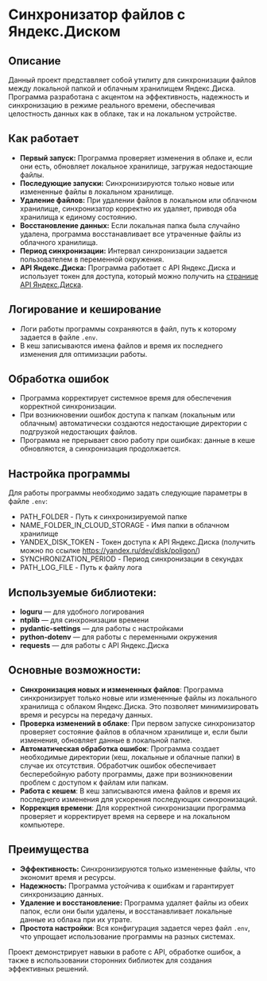 # Синхронизатор файлов с Яндекс.Диском

## Описание

Данный проект представляет собой утилиту для синхронизации файлов между локальной папкой и облачным хранилищем Яндекс.Диска. Программа разработана с акцентом на эффективность, надежность и синхронизацию в режиме реального времени, обеспечивая целостность данных как в облаке, так и на локальном устройстве.

## Как работает
- **Первый запуск:** Программа проверяет изменения в облаке и, если они есть, обновляет локальное хранилище, загружая недостающие файлы.
- **Последующие запуски:** Синхронизируются только новые или измененные файлы в локальном хранилище.
- **Удаление файлов:** При удалении файлов в локальном или облачном хранилище, синхронизатор корректно их удаляет, приводя оба хранилища к единому состоянию.
- **Восстановление данных:** Если локальная папка была случайно удалена, программа восстанавливает все утраченные файлы из облачного хранилища.
- **Период синхронизации:** Интервал синхронизации задается пользователем в переменной окружения.
- **API Яндекс.Диска:** Программа работает с API Яндекс.Диска и использует токен для доступа, который можно получить на [странице API Яндекс.Диска](https://yandex.ru/dev/disk/poligon/).

## Логирование и кеширование
- Логи работы программы сохраняются в файл, путь к которому задается в файле `.env`.
- В кеш записываются имена файлов и время их последнего изменения для оптимизации работы.

## Обработка ошибок
- Программа корректирует системное время для обеспечения корректной синхронизации.
- При возникновении ошибок доступа к папкам (локальным или облачным) автоматически создаются недостающие директории с подгрузкой недостающих файлов.
- Программа не прерывает свою работу при ошибках: данные в кеше обновляются, а синхронизация продолжается.

## Настройка программы
Для работы программы необходимо задать следующие параметры в файле `.env`:

- PATH_FOLDER - Путь к синхронизируемой папке
- NAME_FOLDER_IN_CLOUD_STORAGE - Имя папки в облачном хранилище
- YANDEX_DISK_TOKEN - Токен доступа к API Яндекс.Диска (получить можно по ссылке https://yandex.ru/dev/disk/poligon/)
- SYNCHRONIZATION_PERIOD - Период синхронизации в секундах
- PATH_LOG_FILE - Путь к файлу лога

## Используемые библиотеки:
- **loguru** — для удобного логирования
- **ntplib** — для синхронизации времени
- **pydantic-settings** — для работы с настройками
- **python-dotenv** — для работы с переменными окружения
- **requests** — для работы с API Яндекс.Диска

## Основные возможности:
- **Синхронизация новых и измененных файлов**: Программа синхронизирует только новые или измененные файлы из локального хранилища с облаком Яндекс.Диска. Это позволяет минимизировать время и ресурсы на передачу данных.
- **Проверка изменений в облаке**: При первом запуске синхронизатор проверяет состояние файлов в облачном хранилище и, если были изменения, обновляет данные в локальной папке.
- **Автоматическая обработка ошибок**: Программа создает необходимые директории (кеш, локальные и облачные папки) в случае их отсутствия. Обработчик ошибок обеспечивает бесперебойную работу программы, даже при возникновении проблем с доступом к файлам или папкам.
- **Работа с кешем**: В кеш записываются имена файлов и время их последнего изменения для ускорения последующих синхронизаций.
- **Коррекция времени**: Для корректной синхронизации программа проверяет и корректирует время на сервере и на локальном компьютере.


## Преимущества
- **Эффективность:** Синхронизируются только измененные файлы, что экономит время и ресурсы.
- **Надежность:** Программа устойчива к ошибкам и гарантирует синхронизацию данных.
- **Удаление и восстановление:** Программа удаляет файлы из обеих папок, если они были удалены, и восстанавливает локальные данные из облака при их утрате.
- **Простота настройки**: Вся конфигурация задается через файл `.env`, что упрощает использование программы на разных системах.

Проект демонстрирует навыки в работе с API, обработке ошибок, а также в использовании сторонних библиотек для создания эффективных решений.
